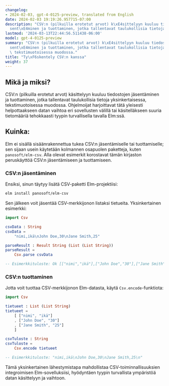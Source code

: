 ```yaml
---
changelog:
- 2024-02-03, gpt-4-0125-preview, translated from English
date: 2024-02-03 19:19:26.957715-07:00
description: "CSV:n (pilkuilla erotetut arvot) k\xE4sittelyyn kuuluu tiedostojen j\xE4\
  sent\xE4minen ja tuottaminen, jotka tallentavat taulukollisia tietoja yksinkertaisessa,\u2026"
lastmod: '2024-03-13T22:44:56.511438-06:00'
model: gpt-4-0125-preview
summary: "CSV:n (pilkuilla erotetut arvot) k\xE4sittelyyn kuuluu tiedostojen j\xE4\
  sent\xE4minen ja tuottaminen, jotka tallentavat taulukollisia tietoja yksinkertaisessa,\
  \ tekstimuotoisessa muodossa."
title: "Ty\xF6skentely CSV:n kanssa"
weight: 37
---
```


## Mikä ja miksi?

CSV:n (pilkuilla erotetut arvot) käsittelyyn kuuluu tiedostojen jäsentäminen ja tuottaminen, jotka tallentavat taulukollisia tietoja yksinkertaisessa, tekstimuotoisessa muodossa. Ohjelmoijat harjoittavat tätä yleisesti helpottaakseen datan vaihtoa eri sovellusten välillä tai käsitelläkseen suuria tietomääriä tehokkaasti tyypin turvallisella tavalla Elm:ssä.

## Kuinka:

Elm ei sisällä sisäänrakennettua tukea CSV:n jäsentämiselle tai tuottamiselle; sen sijaan usein käytetään kolmannen osapuolen paketteja, kuten `panosoft/elm-csv`. Alla olevat esimerkit korostavat tämän kirjaston peruskäyttöä CSV:n jäsentämiseen ja tuottamiseen.

### CSV:n jäsentäminen

Ensiksi, sinun täytyy lisätä CSV-paketti Elm-projektiisi:

```bash
elm install panosoft/elm-csv
```

Sen jälkeen voit jäsentää CSV-merkkijonon listaksi tietueita. Yksinkertainen esimerkki:

```elm
import Csv

csvData : String
csvData =
    "nimi,ikä\nJohn Doe,30\nJane Smith,25"

parseResult : Result String (List (List String))
parseResult =
    Csv.parse csvData

-- Esimerkkituloste: Ok [["nimi","ikä"],["John Doe","30"],["Jane Smith","25"]]
```

### CSV:n tuottaminen

Jotta voit tuottaa CSV-merkkijonon Elm-datasta, käytä `Csv.encode`-funktiota:

```elm
import Csv

tietueet : List (List String)
tietueet =
    [ ["nimi", "ikä"]
    , ["John Doe", "30"]
    , ["Jane Smith", "25"]
    ]

csvTuloste : String
csvTuloste =
    Csv.encode tietueet

-- Esimerkkituloste: "nimi,ikä\nJohn Doe,30\nJane Smith,25\n"
```

Tämä yksinkertainen lähestymistapa mahdollistaa CSV-toiminnallisuuksien integroimisen Elm-sovelluksiisi, hyödyntäen tyypin turvallista ympäristöä datan käsittelyyn ja vaihtoon.
